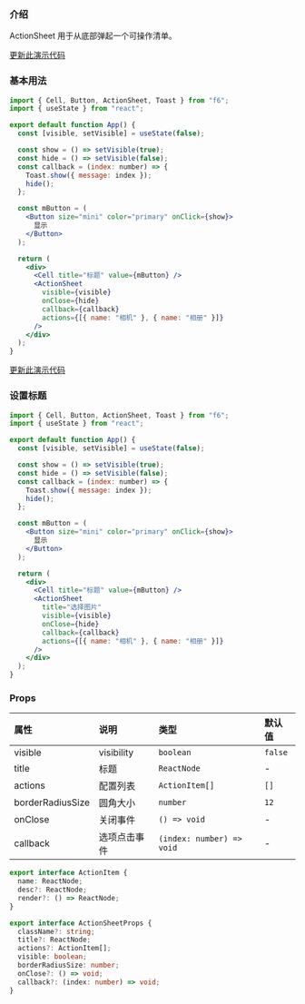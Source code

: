<div class="block-panel">

<h3>介绍</h3>

ActionSheet 用于从底部弹起一个可操作清单。


</div>
<div class="block-panel">
        <a class="to-github-link" target="_blank" href=https://github.com/Webang/f6/tree/master/packages/f6/packages/action-sheet/demo/basic.md>更新此演示代码</a>
        <h3>基本用法</h3>

```jsx
import { Cell, Button, ActionSheet, Toast } from "f6";
import { useState } from "react";

export default function App() {
  const [visible, setVisible] = useState(false);

  const show = () => setVisible(true);
  const hide = () => setVisible(false);
  const callback = (index: number) => {
    Toast.show({ message: index });
    hide();
  };

  const mButton = (
    <Button size="mini" color="primary" onClick={show}>
      显示
    </Button>
  );

  return (
    <div>
      <Cell title="标题" value={mButton} />
      <ActionSheet
        visible={visible}
        onClose={hide}
        callback={callback}
        actions={[{ name: "相机" }, { name: "相册" }]}
      />
    </div>
  );
}
```
</div>

<div class="block-panel">
        <a class="to-github-link" target="_blank" href=https://github.com/Webang/f6/tree/master/packages/f6/packages/action-sheet/demo/title.md>更新此演示代码</a>
        <h3>设置标题</h3>

```jsx
import { Cell, Button, ActionSheet, Toast } from "f6";
import { useState } from "react";

export default function App() {
  const [visible, setVisible] = useState(false);

  const show = () => setVisible(true);
  const hide = () => setVisible(false);
  const callback = (index: number) => {
    Toast.show({ message: index });
    hide();
  };

  const mButton = (
    <Button size="mini" color="primary" onClick={show}>
      显示
    </Button>
  );

  return (
    <div>
      <Cell title="标题" value={mButton} />
      <ActionSheet
        title="选择图片"
        visible={visible}
        onClose={hide}
        callback={callback}
        actions={[{ name: "相机" }, { name: "相册" }]}
      />
    </div>
  );
}
```
</div>
<div class="block-panel">

<h3>Props</h3>

| 属性 | 说明 | 类型 | 默认值 |
| :-  | :- | :- | :- |
| visible | visibility | `boolean` | `false` |
| title | 标题 | `ReactNode` | - |
| actions | 配置列表 | `ActionItem[]` | `[]` |
| borderRadiusSize | 圆角大小 | `number` | `12` |
| onClose | 关闭事件 | `() => void` | - |
| callback | 选项点击事件 | `(index: number) => void` | - |

```ts
export interface ActionItem {
  name: ReactNode;
  desc?: ReactNode;
  render?: () => ReactNode;
}

export interface ActionSheetProps {
  className?: string;
  title?: ReactNode;
  actions?: ActionItem[];
  visible: boolean;
  borderRadiusSize: number;
  onClose?: () => void;
  callback?: (index: number) => void;
}
```
</div>